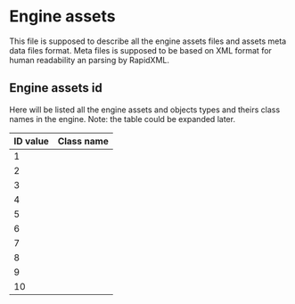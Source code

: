 # Engine assets

This file is supposed to describe all the engine assets files and
assets meta data files format. Meta files is supposed to be based on
XML format for human readability an parsing by RapidXML.

## Engine assets id

Here will be listed all the engine assets and objects types and theirs
class names in the engine. Note: the table could be expanded later.

| ID value | Class name    |
| -------- | ------------- |
| 1        | |
| 2        | |
| 3        | |
| 4        | |
| 5        | |
| 6        | |
| 7        | |
| 8        | |
| 9        | |
| 10       | |
